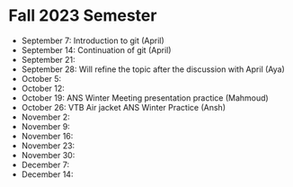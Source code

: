 # Fall 2023 Semester

- September 7: Introduction to git (April)
- September 14: Continuation of git (April)
- September 21:
- September 28: Will refine the topic after the discussion with April (Aya)
- October 5:
- October 12:
- October 19: ANS Winter Meeting presentation practice (Mahmoud)
- October 26: VTB Air jacket ANS Winter Practice (Ansh)
- November 2:
- November 9:
- November 16:
- November 23:
- November 30:
- December 7:
- December 14:
